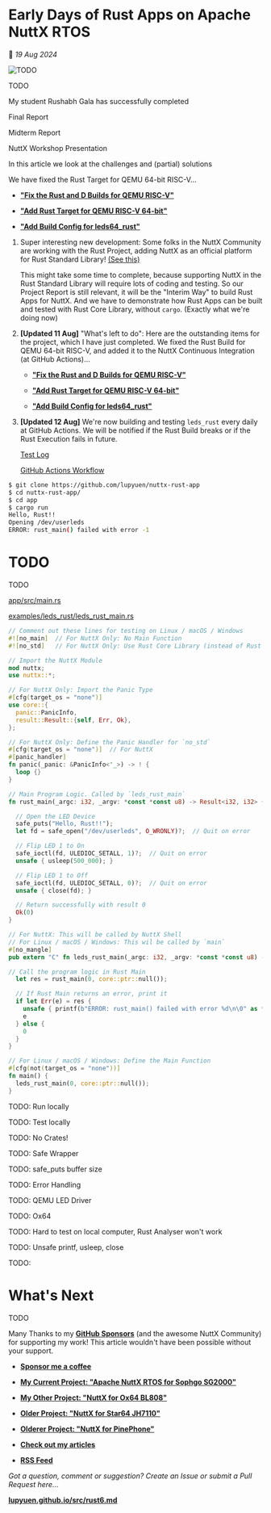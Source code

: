 # Early Days of Rust Apps on Apache NuttX RTOS

📝 _19 Aug 2024_

![TODO](https://lupyuen.github.io/images/rust6-title.jpg)

TODO

My student Rushabh Gala has successfully completed 

Final Report

Midterm Report

NuttX Workshop Presentation 

In this article we look at the challenges and (partial) solutions 

We have fixed the Rust Target for QEMU 64-bit RISC-V...

- [__"Fix the Rust and D Builds for QEMU RISC-V"__](https://github.com/apache/nuttx/pull/12854)

- [__"Add Rust Target for QEMU RISC-V 64-bit"__](https://github.com/apache/nuttx/pull/12858)

- [__"Add Build Config for leds64_rust"__](https://github.com/apache/nuttx/pull/12862)

1. Super interesting new development: Some folks in the NuttX Community are working with the Rust Project, adding NuttX as an official platform for Rust Standard Library! [(See this)](https://lists.apache.org/thread/oqx7p3vb4dcgko4mm2f0vqgqnkorn49p)

   This might take some time to complete, because supporting NuttX in the Rust Standard Library will require lots of coding and testing. So our Project Report is still relevant, it will be the "Interim Way" to build Rust Apps for NuttX. And we have to demonstrate how Rust Apps can be built and tested with Rust Core Library, without `cargo`. (Exactly what we're doing now)

1. __[Updated 11 Aug]__ "What's left to do": Here are the outstanding items for the project, which I have just completed. We fixed the Rust Build for QEMU 64-bit RISC-V, and added it to the NuttX Continuous Integration (at GitHub Actions)...

   - [__"Fix the Rust and D Builds for QEMU RISC-V"__](https://github.com/apache/nuttx/pull/12854)

   - [__"Add Rust Target for QEMU RISC-V 64-bit"__](https://github.com/apache/nuttx/pull/12858)

   - [__"Add Build Config for leds64_rust"__](https://github.com/apache/nuttx/pull/12862)

1. __[Updated 12 Aug]__ We're now building and testing `leds_rust` every daily at GitHub Actions. We will be notified if the Rust Build breaks or if the Rust Execution fails in future.

   [Test Log](https://github.com/lupyuen/nuttx-riscv64/actions/workflows/qemu-riscv-leds64-rust.yml)
   
   [GitHub Actions Workflow](https://github.com/lupyuen/nuttx-riscv64/blob/main/.github/workflows/qemu-riscv-leds64-rust.yml)


```bash
$ git clone https://github.com/lupyuen/nuttx-rust-app
$ cd nuttx-rust-app/
$ cd app
$ cargo run
Hello, Rust!!
Opening /dev/userleds
ERROR: rust_main() failed with error -1
```

# TODO

TODO

[app/src/main.rs](https://github.com/lupyuen/nuttx-rust-app/blob/main/app/src/main.rs)

[examples/leds_rust/leds_rust_main.rs](https://github.com/apache/nuttx-apps/blob/master/examples/leds_rust/leds_rust_main.rs)

```rust
// Comment out these lines for testing on Linux / macOS / Windows
#![no_main]  // For NuttX Only: No Main Function
#![no_std]   // For NuttX Only: Use Rust Core Library (instead of Rust Standard Library)

// Import the NuttX Module
mod nuttx;
use nuttx::*;

// For NuttX Only: Import the Panic Type
#[cfg(target_os = "none")]
use core::{
  panic::PanicInfo,
  result::Result::{self, Err, Ok},
};

// For NuttX Only: Define the Panic Handler for `no_std`
#[cfg(target_os = "none")]  // For NuttX
#[panic_handler]
fn panic(_panic: &PanicInfo<'_>) -> ! {
  loop {}
}

// Main Program Logic. Called by `leds_rust_main`
fn rust_main(_argc: i32, _argv: *const *const u8) -> Result<i32, i32> {

  // Open the LED Device
  safe_puts("Hello, Rust!!");
  let fd = safe_open("/dev/userleds", O_WRONLY)?;  // Quit on error

  // Flip LED 1 to On
  safe_ioctl(fd, ULEDIOC_SETALL, 1)?;  // Quit on error
  unsafe { usleep(500_000); }

  // Flip LED 1 to Off
  safe_ioctl(fd, ULEDIOC_SETALL, 0)?;  // Quit on error
  unsafe { close(fd); }

  // Return successfully with result 0
  Ok(0)
}

// For NuttX: This will be called by NuttX Shell
// For Linux / macOS / Windows: This wil be called by `main`
#[no_mangle]
pub extern "C" fn leds_rust_main(_argc: i32, _argv: *const *const u8) -> i32 {

// Call the program logic in Rust Main
  let res = rust_main(0, core::ptr::null());

  // If Rust Main returns an error, print it
  if let Err(e) = res {
    unsafe { printf(b"ERROR: rust_main() failed with error %d\n\0" as *const u8, e); }
    e
  } else {
    0
  }
}

// For Linux / macOS / Windows: Define the Main Function
#[cfg(not(target_os = "none"))]
fn main() {
  leds_rust_main(0, core::ptr::null());
}
```

TODO: Run locally

TODO: Test locally

TODO: No Crates!

TODO: Safe Wrapper

TODO: safe_puts buffer size

TODO: Error Handling

TODO: QEMU LED Driver

TODO: Ox64 

TODO: Hard to test on local computer, Rust Analyser won't work

TODO: Unsafe printf, usleep, close

TODO: 

# What's Next

TODO

Many Thanks to my [__GitHub Sponsors__](https://github.com/sponsors/lupyuen) (and the awesome NuttX Community) for supporting my work! This article wouldn't have been possible without your support.

-   [__Sponsor me a coffee__](https://github.com/sponsors/lupyuen)

-   [__My Current Project: "Apache NuttX RTOS for Sophgo SG2000"__](https://github.com/lupyuen/nuttx-sg2000)

-   [__My Other Project: "NuttX for Ox64 BL808"__](https://github.com/lupyuen/nuttx-ox64)

-   [__Older Project: "NuttX for Star64 JH7110"__](https://github.com/lupyuen/nuttx-star64)

-   [__Olderer Project: "NuttX for PinePhone"__](https://github.com/lupyuen/pinephone-nuttx)

-   [__Check out my articles__](https://lupyuen.github.io)

-   [__RSS Feed__](https://lupyuen.github.io/rss.xml)

_Got a question, comment or suggestion? Create an Issue or submit a Pull Request here..._

[__lupyuen.github.io/src/rust6.md__](https://github.com/lupyuen/lupyuen.github.io/blob/master/src/rust6.md)

